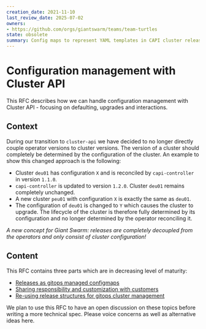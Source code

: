 ```yaml
---
creation_date: 2021-11-10
last_review_date: 2025-07-02
owners:
- https://github.com/orgs/giantswarm/teams/team-turtles
state: obsolete
summary: Config maps to represent YAML templates in CAPI cluster releases. Share a Git repo for configuration with the customer. Later add cluster definitions to GitOps as well.
---
```


# Configuration management with Cluster API

This RFC describes how we can handle configuration management with Cluster API - focusing on defaulting, upgrades and interactions.

## Context

During our transition to `cluster-api` we have decided to no longer directly couple operator versions to cluster versions.
The version of a cluster should completely be determined by the configuration of the cluster.
An example to show this changed approach is the following:
- Cluster `deu01` has configuration `X` and is reconciled by `capi-controller` in version `1.1.0`.
- `capi-controller` is updated to version `1.2.0`. Cluster `deu01` remains completely unchanged.
- A new cluster `peu01` with configuration `X` is exactly the same as `deu01`.
- The configuration of `deu01` is changed to `Y` which causes the cluster to upgrade.
The lifecycle of the cluster is therefore fully determined by its configuration and no longer determined by the operator reconciling it.

_A new concept for Giant Swarm: releases are completely decoupled from the operators and only consist of cluster configuration!_

## Content

This RFC contains three parts which are in decreasing level of maturity:
- [Releases as gitops managed configmaps](0_capi-releases.md)
- [Sharing responsibility and customization with customers](1_default-customization.md)
- [Re-using release structures for gitops cluster management](2_gitops-management.md)

We plan to use this RFC to have an open discussion on these topics before writing a more technical spec.
Please voice concerns as well as alternative ideas here.

